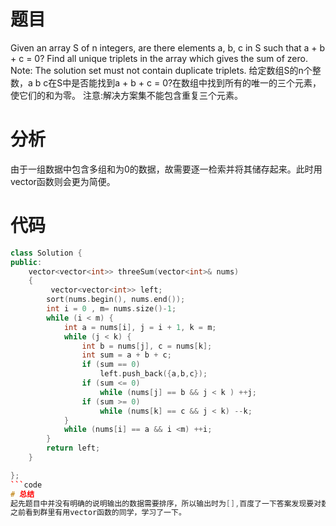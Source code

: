 # 题目
Given an array S of n integers, are there elements a, b, c in S such that a + b + c = 0? Find all unique triplets in the array which gives the sum of zero.
Note: The solution set must not contain duplicate triplets.
给定数组S的n个整数，a b c在S中是否能找到a + b + c = 0?在数组中找到所有的唯一的三个元素，使它们的和为零。
注意:解决方案集不能包含重复三个元素。
# 分析
由于一组数据中包含多组和为0的数据，故需要逐一检索并将其储存起来。此时用vector函数则会更为简便。
# 代码
```cpp
class Solution {
public:
    vector<vector<int>> threeSum(vector<int>& nums)
    {
         vector<vector<int>> left; 
        sort(nums.begin(), nums.end());
        int i = 0 , m= nums.size()-1;
        while (i < m) {
            int a = nums[i], j = i + 1, k = m;
            while (j < k) {
                int b = nums[j], c = nums[k];
                int sum = a + b + c;
                if (sum == 0) 
                    left.push_back({a,b,c});
                if (sum <= 0)  
                    while (nums[j] == b && j < k ) ++j;
                if (sum >= 0)
                    while (nums[k] == c && j < k) --k;
            }
            while (nums[i] == a && i <m) ++i;
        }
        return left;        
    }

};
```code
# 总结
起先题目中并没有明确的说明输出的数据需要排序，所以输出时为[],百度了一下答案发现要对数据先进行排序。\
之前看到群里有用vector函数的同学，学习了一下。
